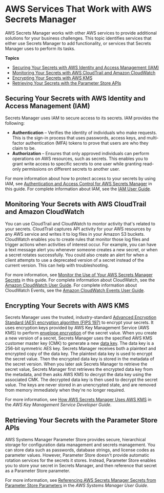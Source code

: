 # AWS Services That Work with AWS Secrets Manager<a name="integrating"></a>

AWS Secrets Manager works with other AWS services to provide additional solutions for your business challenges\. This topic identifies services that either use Secrets Manager to add functionality, or services that Secrets Manager uses to perform its tasks\.

**Topics**
+ [Securing Your Secrets with AWS Identity and Access Management \(IAM\)](#integrating_iam)
+ [Monitoring Your Secrets with AWS CloudTrail and Amazon CloudWatch](#integrating_ct_cw)
+ [Encrypting Your Secrets with AWS KMS](#integrating_kms)
+ [Retrieving Your Secrets with the Parameter Store APIs](#integrating_parameterstore)

## Securing Your Secrets with AWS Identity and Access Management \(IAM\)<a name="integrating_iam"></a>

Secrets Manager uses IAM to secure access to its secrets\. IAM provides the following:
+ **Authentication** – Verifies the identity of individuals who make requests\. This is the sign\-in process that uses passwords, access keys, and multi\-factor authentication \(MFA\) tokens to prove that users are who they claim to be\.
+ **Authorization** – Ensures that only approved individuals can perform operations on AWS resources, such as secrets\. This enables you to grant write access to specific secrets to one user while granting read\-only permissions on different secrets to another user\.

For more information about how to protect access to your secrets by using IAM, see [Authentication and Access Control for AWS Secrets Manager](auth-and-access.md) in this guide\. For complete information about IAM, see the [IAM User Guide](https://docs.aws.amazon.com/IAM/latest/UserGuide/)\.

## Monitoring Your Secrets with AWS CloudTrail and Amazon CloudWatch<a name="integrating_ct_cw"></a>

You can use CloudTrail and CloudWatch to montor activity that's related to your secrets\. CloudTrail captures API activity for your AWS resources by any AWS service and writes it to log files in your Amazon S3 buckets\. CloudWatch enables you to create rules that monitor those log files and trigger actions when activities of interest occur\. For example, you can have a text message alert you whenever someone creates a new secret, or when a secret rotates successfully\. You could also create an alert for when a client attempts to use a deprecated version of a secret instead of the current version\. This can help with troubleshooting\.

For more information, see [Monitor the Use of Your AWS Secrets Manager Secrets](monitoring.md) in this guide\. For complete information about CloudWatch, see the [Amazon CloudWatch User Guide](https://docs.aws.amazon.com/AmazonCloudWatch/latest/monitoring/)\. For complete information about CloudWatch Events, see the [Amazon CloudWatch Events User Guide](https://docs.aws.amazon.com/AmazonCloudWatch/latest/events/)\.

## Encrypting Your Secrets with AWS KMS<a name="integrating_kms"></a>

Secrets Manager uses the trusted, industry\-standard [Advanced Encryption Standard \(AES\) encryption algorithm \(FIPS 197\)](https://nvlpubs.nist.gov/nistpubs/FIPS/NIST.FIPS.197.pdf) to encrypt your secrets\. It uses encryption keys provided by AWS Key Management Service \(AWS KMS\) to perform [envelope encryption](https://docs.aws.amazon.com/kms/latest/developerguide/concepts.html#enveloping) of the secret value\. When you create a new version of a secret, Secrets Manager uses the specified AWS KMS customer master key \(CMK\) to generate a new [data key](https://docs.aws.amazon.com/kms/latest/developerguide/concepts.html#data-keys)\. The data key is a 256\-bit symmetric AES key\. Secrets Manager receives both a plaintext and encrypted copy of the data key\. The plaintext data key is used to encrypt the secret value\. Then the encrypted data key is stored in the metadata of the secret version\. When you later ask Secrets Manager to retrieve the secret value, Secrets Manager first retrieves the encrypted data key from the metadata, and then asks AWS KMS to decrypt the data key using the associated CMK\. The decrypted data key is then used to decrypt the secret value\. The keys are never stored in an unencrypted state, and are removed from memory immediately when they're no longer required\.

For more information, see [How AWS Secrets Manager Uses AWS KMS](https://docs.aws.amazon.com/kms/latest/developerguide/services-secrets-manager.html) in the *AWS Key Management Service Developer Guide*\.

## Retrieving Your Secrets with the Parameter Store APIs<a name="integrating_parameterstore"></a>

AWS Systems Manager Parameter Store provides secure, hierarchical storage for configuration data management and secrets management\. You can store data such as passwords, database strings, and license codes as parameter values\. However, Parameter Store doesn't provide automatic rotation services for the secrets it stores\. Instead, Parameter Store enables you to store your secret in Secrets Manager, and then reference that secret as a Parameter Store parameter\.

For more information, see [Referencing AWS Secrets Manager Secrets from Parameter Store Parameters](https://docs.aws.amazon.com/systems-manager/latest/userguide/integration-ps-secretsmanager.html) in the *AWS Systems Manager User Guide*\.